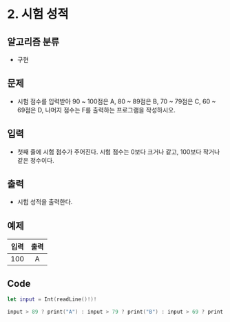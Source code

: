 # 2. 시험 성적
## 알고리즘 분류
* 구현

## 문제
* 시험 점수를 입력받아 90 ~ 100점은 A, 80 ~ 89점은 B, 70 ~ 79점은 C, 60 ~ 69점은 D, 나머지 점수는 F를 출력하는 프로그램을 작성하시오.

## 입력
* 첫째 줄에 시험 점수가 주어진다. 시험 점수는 0보다 크거나 같고, 100보다 작거나 같은 정수이다.

## 출력
* 시험 성적을 출력한다.

## 예제
|입력|출력|
|:---:|:---:|
|100|A|

## Code
```swift
let input = Int(readLine()!)!

input > 89 ? print("A") : input > 79 ? print("B") : input > 69 ? print("C") : input > 59 ? print("D") : print("F")
```